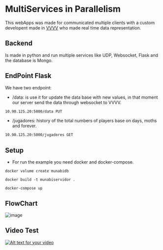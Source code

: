 # MultiServices in Parallelism

This webApps was made for communicated multiple clients with a custom developent made in [VVVV](https://vvvv.org/) who made real time data representation. 

## Backend 
Is made in python and run multiple services like UDP, Websocket, Flask and the database is Mongo. 

## EndPoint Flask
We have two endpoint:
+ /data: is use it for update the data base with new values, in that moment our server send the data through websocket to VVVV.
```bash
10.90.125.20:5000/data PUT
```
+ /jugadores: history of the total numbers of players base on days, moths and forever. 
```bash
10.90.125.20:5000/jugadores GET 
```

## Setup
+ For run the example you need docker and docker-compose. 
```docker
docker volume create munabidb 
```
```docker
docker build -t munabiservidor .
```
```docker
docker-compose up
```

## FlowChart
![image](https://i.ibb.co/pvCwmhB/Sharding-Database.jpg)
## Video Test
[![Alt text for your video](https://i.ytimg.com/vi/88Bb6BEX9Ng/frame0.jpg)](https://www.youtube.com/shorts/88Bb6BEX9Ng)
